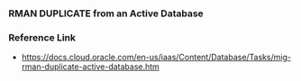 ### RMAN DUPLICATE from an Active Database

### Reference Link
- https://docs.cloud.oracle.com/en-us/iaas/Content/Database/Tasks/mig-rman-duplicate-active-database.htm